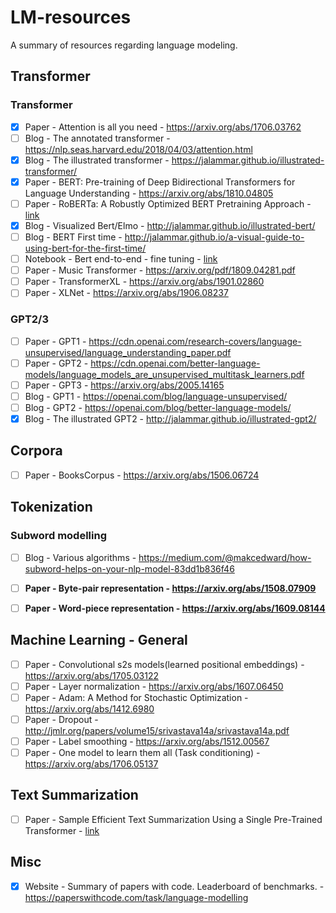 # LM-resources
A summary of resources regarding language modeling.

## Transformer
### Transformer
- [x] Paper - Attention is all you need - https://arxiv.org/abs/1706.03762  
- [ ] Blog - The annotated transformer - https://nlp.seas.harvard.edu/2018/04/03/attention.html
- [x] Blog - The illustrated transformer - https://jalammar.github.io/illustrated-transformer/
- [x] Paper - BERT: Pre-training of Deep Bidirectional Transformers for Language Understanding - https://arxiv.org/abs/1810.04805
- [ ] Paper - RoBERTa: A Robustly Optimized BERT Pretraining Approach - [link](https://arxiv.org/abs/1907.11692)
- [x] Blog - Visualized Bert/Elmo - http://jalammar.github.io/illustrated-bert/
- [ ] Blog - BERT First time - http://jalammar.github.io/a-visual-guide-to-using-bert-for-the-first-time/
- [ ] Notebook - Bert end-to-end - fine tuning - [link](https://colab.research.google.com/github/tensorflow/tpu/blob/master/tools/colab/bert_finetuning_with_cloud_tpus.ipynb#scrollTo=7wzwke0sxS6W)
- [ ] Paper - Music Transformer - https://arxiv.org/pdf/1809.04281.pdf
- [ ] Paper - TransformerXL - https://arxiv.org/abs/1901.02860
- [ ] Paper - XLNet - https://arxiv.org/abs/1906.08237

### GPT2/3
- [ ] Paper - GPT1 - https://cdn.openai.com/research-covers/language-unsupervised/language_understanding_paper.pdf
- [ ] Paper - GPT2 - https://cdn.openai.com/better-language-models/language_models_are_unsupervised_multitask_learners.pdf
- [ ] Paper - GPT3 - https://arxiv.org/abs/2005.14165
- [ ] Blog - GPT1 - https://openai.com/blog/language-unsupervised/
- [ ] Blog - GPT2 - https://openai.com/blog/better-language-models/
- [x] Blog - The illustrated GPT2 - http://jalammar.github.io/illustrated-gpt2/

## Corpora
- [ ] Paper - BooksCorpus - https://arxiv.org/abs/1506.06724

## Tokenization
### Subword modelling
- [ ] Blog - Various algorithms - https://medium.com/@makcedward/how-subword-helps-on-your-nlp-model-83dd1b836f46
- [ ] **Paper - Byte-pair representation - https://arxiv.org/abs/1508.07909**  
- [ ] **Paper - Word-piece representation - https://arxiv.org/abs/1609.08144**


## Machine Learning - General
- [ ] Paper - Convolutional s2s models(learned positional embeddings) - https://arxiv.org/abs/1705.03122
- [ ] Paper - Layer normalization - https://arxiv.org/abs/1607.06450
- [ ] Paper - Adam: A Method for Stochastic Optimization - https://arxiv.org/abs/1412.6980
- [ ] Paper - Dropout - http://jmlr.org/papers/volume15/srivastava14a/srivastava14a.pdf
- [ ] Paper - Label smoothing - https://arxiv.org/abs/1512.00567
- [ ] Paper - One model to learn them all (Task conditioning) - https://arxiv.org/abs/1706.05137

## Text Summarization
- [ ] Paper - Sample Efficient Text Summarization Using a Single Pre-Trained Transformer - [link](https://arxiv.org/abs/1905.08836)


## Misc
- [x] Website - Summary of papers with code. Leaderboard of benchmarks. - https://paperswithcode.com/task/language-modelling
